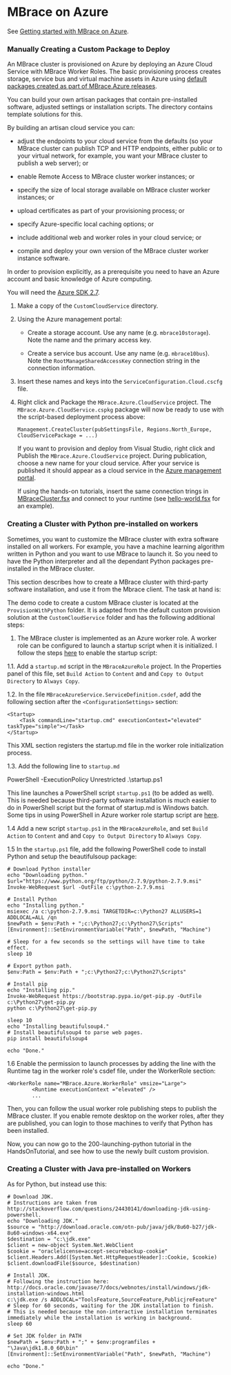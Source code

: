 # MBrace on Azure


See [Getting started with MBrace on Azure](http://mbrace.io/#try-azure).

###  Manually Creating a Custom Package to Deploy

An MBrace cluster is provisioned on Azure by deploying an Azure Cloud Service with MBrace Worker Roles.
The basic provisioning process creates storage, service bus and virtual machine assets in Azure using
[default packages created as part of MBrace.Azure releases](https://github.com/mbraceproject/MBrace.Azure/releases).

You can build your own artisan packages that contain pre-installed software, adjusted settings or installation scripts.
The directory contains template solutions for this.

By building an artisan cloud service you can:

* adjust the endpoints to your cloud service from the defaults (so your MBrace cluster can publish 
  TCP and HTTP endpoints, either public or to your virtual network, 
  for example, you want your MBrace cluster to publish a web server); or

* enable Remote Access to MBrace cluster worker instances; or

* specify the size of local storage available on MBrace cluster worker instances; or

* upload certificates as part of your provisioning process; or

* specify Azure-specific local caching options; or

* include additional web and worker roles in your cloud service; or

* compile and deploy your own version of the MBrace cluster worker instance software. 

In order to provision explicitly, as a prerequisite you need 
to have an Azure account and basic knowledge of Azure computing.

You will need the [Azure SDK 2.7](http://azure.microsoft.com/en-us/downloads/).

1. Make a copy of the `CustomCloudService` directory.

2. Using the Azure management portal:

   * Create a storage account. Use any name (e.g. `mbrace10storage`).  Note the name and the primary access key.

   * Create a service bus account. Use any name (e.g. `mbrace10bus`). Note the `RootManageSharedAccessKey` connection string in the connection information.

3. Insert these names and keys into the `ServiceConfiguration.Cloud.cscfg` file.

4. Right click and Package the `MBrace.Azure.CloudService` project.  The `MBrace.Azure.CloudService.cspkg` package will now be ready to use
   with the script-based deployment process above:

       Management.CreateCluster(pubSettingsFile, Regions.North_Europe, CloudServicePackage = ...)

   If you want to provision and deploy from Visual Studio, right click and Publish the `MBrace.Azure.CloudService` project.  During publication, choose a new name for your cloud service. 
   After your service is published it should appear as a cloud service in the [Azure management portal](https://manage.windowsazure.com/).

   If using the hands-on tutorials, insert the same connection trings in [MBraceCluster.fsx](../HandsOnTutorial/AzureCluster.fsx#L24) and connect 
   to your runtime (see [hello-world.fsx](../HandsOnTutorial/1-hello-world.fsx) for an example).


### Creating a Cluster with Python pre-installed on workers

Sometimes, you want to customize the MBrace cluster with extra software installed on all workers. 
For example, you have a machine learning algorithm written in Python and you want to use MBrace to launch it. So you  need to have the Python interpreter and all the dependant Python packages pre-installed in the MBrace cluster.

This section describes how to create a MBrace cluster with third-party software installation, and use it from the Mbrace client. The task at hand is:

The demo code to create a custom MBrace cluster is located at the `ProvisionWithPython` folder. It is adapted from the default custom provision solution at the `CustomCloudService` folder and has the following additional steps:

1. The MBrace cluster is implemented as an Azure worker role. A worker role can be configured to launch a startup script when it is initialized.  I follow the steps [here](http://blogs.msdn.com/b/cclayton/archive/2012/05/17/windows-azure-start-up-tasks-part-1.aspx) to enable the startup script:

1.1. Add a `startup.md` script in the `MBraceAzureRole` project. In the Properties panel of this file, set `Build Action` to `Content` and and `Copy to Output Directory` to `Always Copy`.
    
1.2. In the file `MBraceAzureService.ServiceDefinition.csdef`, add the following section after the `<ConfigurationSettings>` section:

    <Startup>
        <Task commandLine="startup.cmd" executionContext="elevated" taskType="simple"></Task>
    </Startup>

This XML section registers the startup.md file in the worker role initialization process.
    
1.3. Add the following line to `startup.md`

   PowerShell -ExecutionPolicy Unrestricted .\startup.ps1

This line launches a PowerShell script `startup.ps1` (to be added as well). This is needed because third-party software installation is much easier to do in PowerShell script but the format of startup.md is Windows batch. Some tips in using PowerShell in Azure worker role startup script are [here](https://msdn.microsoft.com/en-us/library/azure/jj130675.aspx).
    
1.4 Add a new script `startup.ps1` in the `MBraceAzureRole`, and set `Build Action` to `Content` and and `Copy to Output Directory` to `Always Copy`.
    
1.5 In the `startup.ps1` file, add the following PowerShell code to install Python and setup the beautifulsoup package:

	# Download Python installer
	echo "Downloading python."
	$url="https://www.python.org/ftp/python/2.7.9/python-2.7.9.msi"
	Invoke-WebRequest $url -OutFile c:\python-2.7.9.msi

	# Install Python
	echo "Installing python."
	msiexec /a c:\python-2.7.9.msi TARGETDIR=c:\Python27 ALLUSERS=1 ADDLOCAL=ALL /qn
	$newPath = $env:Path + ";c:\Python27;c:\Python27\Scripts"
	[Environment]::SetEnvironmentVariable("Path", $newPath, "Machine")

	# Sleep for a few seconds so the settings will have time to take effect.
	sleep 10

	# Export python path.
	$env:Path = $env:Path + ";c:\Python27;c:\Python27\Scripts"

	# Install pip
	echo "Installing pip."
	Invoke-WebRequest https://bootstrap.pypa.io/get-pip.py -OutFile c:\Python27\get-pip.py
	python c:\Python27\get-pip.py

	sleep 10
	echo "Installing beautifulsoup4."
	# Install beautifulsoup4 to parse web pages.
	pip install beautifulsoup4

	echo "Done."
    

1.6 Enable the permission to launch processes by adding the line with the Runtime tag in the worker role's csdef file, under the WorkerRole section:

    <WorkerRole name="MBrace.Azure.WorkerRole" vmsize="Large">
            <Runtime executionContext ="elevated" />
            ...
    
Then, you can follow the usual worker role publishing steps to publish the MBrace cluster. If you enable remote desktop on the worker roles, after they are published, you can login to those machines to verify that Python has been installed.

Now, you can now go to the 200-launching-python tutorial in the HandsOnTutorial, and see how to use the newly built custom provision.

### Creating a Cluster with Java  pre-installed on Workers

As for Python, but instead use this:

	# Download JDK.
	# Instructions are taken from http://stackoverflow.com/questions/24430141/downloading-jdk-using-powershell.
	echo "Downloading JDK."
	$source = "http://download.oracle.com/otn-pub/java/jdk/8u60-b27/jdk-8u60-windows-x64.exe"
	$destination = "c:\jdk.exe"
	$client = new-object System.Net.WebClient 
	$cookie = "oraclelicense=accept-securebackup-cookie"
	$client.Headers.Add([System.Net.HttpRequestHeader]::Cookie, $cookie) 
	$client.downloadFile($source, $destination)

	# Install JDK.
	# Following the instruction here: http://docs.oracle.com/javase/7/docs/webnotes/install/windows/jdk-installation-windows.html
	c:\jdk.exe /s ADDLOCAL="ToolsFeature,SourceFeature,PublicjreFeature"
	# Sleep for 60 seconds, waiting for the JDK installation to finish.
	# This is needed because the non-interactive installation terminates immediately while the installation is working in background.
	sleep 60

	# Set JDK folder in PATH
	$newPath = $env:Path + ";" + $env:programfiles + "\Java\jdk1.8.0_60\bin"
	[Environment]::SetEnvironmentVariable("Path", $newPath, "Machine")

	echo "Done."
